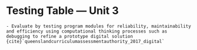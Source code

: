 # Testing Table &mdash; Unit 3

```{admonition} Unit 3 subject matter covered:
- Evaluate by testing program modules for reliability, maintainability and efficiency using computational thinking processes such as debugging to refine a prototype digital solution
{cite}`queenslandcurriculumassessmentauthority_2017_digital`
```
